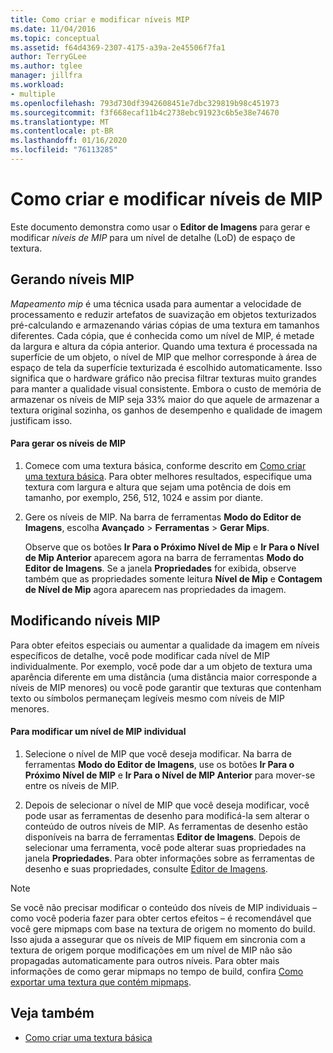 ```yaml
---
title: Como criar e modificar níveis MIP
ms.date: 11/04/2016
ms.topic: conceptual
ms.assetid: f64d4369-2307-4175-a39a-2e45506f7fa1
author: TerryGLee
ms.author: tglee
manager: jillfra
ms.workload:
- multiple
ms.openlocfilehash: 793d730df3942608451e7dbc329819b98c451973
ms.sourcegitcommit: f3f668ecaf11b4c2738ebc91923c6b5e38e74670
ms.translationtype: MT
ms.contentlocale: pt-BR
ms.lasthandoff: 01/16/2020
ms.locfileid: "76113285"
---
```

# <a name="how-to-create-and-modify-mip-levels"></a>Como criar e modificar níveis de MIP
Este documento demonstra como usar o **Editor de Imagens** para gerar e modificar *níveis de MIP* para um nível de detalhe (LoD) de espaço de textura.

## <a name="generating-mip-levels"></a>Gerando níveis MIP
*Mapeamento mip* é uma técnica usada para aumentar a velocidade de processamento e reduzir artefatos de suavização em objetos texturizados pré-calculando e armazenando várias cópias de uma textura em tamanhos diferentes. Cada cópia, que é conhecida como um nível de MIP, é metade da largura e altura da cópia anterior. Quando uma textura é processada na superfície de um objeto, o nível de MIP que melhor corresponde à área de espaço de tela da superfície texturizada é escolhido automaticamente. Isso significa que o hardware gráfico não precisa filtrar texturas muito grandes para manter a qualidade visual consistente. Embora o custo de memória de armazenar os níveis de MIP seja 33% maior do que aquele de armazenar a textura original sozinha, os ganhos de desempenho e qualidade de imagem justificam isso.

#### <a name="to-generate-mip-levels"></a>Para gerar os níveis de MIP

1. Comece com uma textura básica, conforme descrito em [Como criar uma textura básica](../designers/how-to-create-a-basic-texture.md). Para obter melhores resultados, especifique uma textura com largura e altura que sejam uma potência de dois em tamanho, por exemplo, 256, 512, 1024 e assim por diante.

2. Gere os níveis de MIP. Na barra de ferramentas **Modo do Editor de Imagens**, escolha **Avançado** > **Ferramentas** > **Gerar Mips**.

     Observe que os botões **Ir Para o Próximo Nível de Mip** e **Ir Para o Nível de Mip Anterior** aparecem agora na barra de ferramentas **Modo do Editor de Imagens**. Se a janela **Propriedades** for exibida, observe também que as propriedades somente leitura **Nível de Mip** e **Contagem de Nível de Mip** agora aparecem nas propriedades da imagem.

## <a name="modifying-mip-levels"></a>Modificando níveis MIP
Para obter efeitos especiais ou aumentar a qualidade da imagem em níveis específicos de detalhe, você pode modificar cada nível de MIP individualmente. Por exemplo, você pode dar a um objeto de textura uma aparência diferente em uma distância (uma distância maior corresponde a níveis de MIP menores) ou você pode garantir que texturas que contenham texto ou símbolos permaneçam legíveis mesmo com níveis de MIP menores.

#### <a name="to-modify-an-individual-mip-level"></a>Para modificar um nível de MIP individual

1. Selecione o nível de MIP que você deseja modificar. Na barra de ferramentas **Modo do Editor de Imagens**, use os botões **Ir Para o Próximo Nível de MIP** e **Ir Para o Nível de MIP Anterior** para mover-se entre os níveis de MIP.

2. Depois de selecionar o nível de MIP que você deseja modificar, você pode usar as ferramentas de desenho para modificá-la sem alterar o conteúdo de outros níveis de MIP. As ferramentas de desenho estão disponíveis na barra de ferramentas **Editor de Imagens**. Depois de selecionar uma ferramenta, você pode alterar suas propriedades na janela **Propriedades**. Para obter informações sobre as ferramentas de desenho e suas propriedades, consulte [Editor de Imagens](../designers/image-editor.md).

> [!NOTE]
> Se você não precisar modificar o conteúdo dos níveis de MIP individuais – como você poderia fazer para obter certos efeitos – é recomendável que você gere mipmaps com base na textura de origem no momento do build. Isso ajuda a assegurar que os níveis de MIP fiquem em sincronia com a textura de origem porque modificações em um nível de MIP não são propagadas automaticamente para outros níveis. Para obter mais informações de como gerar mipmaps no tempo de build, confira [Como exportar uma textura que contém mipmaps](../designers/how-to-export-a-texture-that-contains-mipmaps.md).

## <a name="see-also"></a>Veja também

- [Como criar uma textura básica](../designers/how-to-create-a-basic-texture.md)
